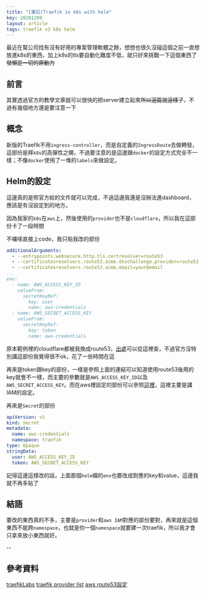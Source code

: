 ```yaml
---
title: "[筆記]Traefik in k8s with helm"
key: 20201209
layout: article
tags: traefik v2 k8s helm
---
```


最近在幫公司找有沒有好用的專案管理軟體之餘，想想也很久沒碰這個之前一直想放進k8s的東西，加上k8s的tls要自動化難度不低，就只好來挑戰一下這個東西了 ~~發懶是一切的原動力~~

<!--more-->

## 前言
其實透過官方的教學文章就可以很快的把server建立起來~~所以這篇就這樣了~~，不過有幾個地方還是要注意一下

## 概念
新版的Traefik不用`ingress-controller`，而是自定義的`IngressRoute`去做轉發，這部份是拜`k8s`的高彈性之賜，不過要注意的是這邊跟`docker`的設定方式完全不一樣；不像`docker`使用了一堆的`labels`來做設定。

## Helm的設定
這邊真的是照官方給的文件就可以完成，不過這邊我還是沒辦法進dashboard，應該是有沒設定到的地方。

因為我家的`k8s`在`aws`上，然後使用的`provider`也不是`cloudflare`，所以我在這部份卡了一段時間

不囉嗦直接上code，我只貼我改的部份
``` yml
additionalArguments:
  - --entrypoints.websecure.http.tls.certresolver=route53
  - --certificatesresolvers.route53.acme.dnschallenge.provider=route53
  - --certificatesresolvers.route53.acme.email=your@email
...
env:
  - name: AWS_ACCESS_KEY_ID
    valueFrom:
      secretKeyRef:
        key: user
        name: aws-credentials
  - name: AWS_SECRET_ACCESS_KEY
    valueFrom:
      secretKeyRef:
        key: token
        name: aws-credentials
```

原本範例裡的cloudflare都被我換成route53，[出處](https://doc.traefik.io/traefik/https/acme/)可以從這裡查，不過官方沒特別講這部份我覺得很不ok，花了一些時間在這


再來是token跟key的部份，一樣是參照上面的連結可以知道使用route53後用的key就會不一樣，而主要的參數就是`AWS_ACCESS_KEY_ID`以及`AWS_SECRET_ACCESS_KEY`。而在aws裡設定的部份可以參照[這裡](https://go-acme.github.io/lego/dns/route53/)，這裡主要是講IAM的設定。


再來是`Secret`的部份
``` yml
apiVersion: v1
kind: Secret
metadata:
  name: aws-credentials
  namespace: traefik
type: Opaque
stringData:
  user: AWS_ACCESS_KEY_ID
  token: AWS_SECRET_ACCESS_KEY
```

記得這邊這樣改的話，上面那個`helm`檔的`env`也要改成對應的key和value，這邊我就不再多貼了


## 結語
要改的東西真的不多，主要是`provider`和`aws IAM`對應的部份要對，再來就是這個東西不能跨`namespace`，也就是你一個`namespace`就要建一次traefik，所以我才會只拿來放小東西就好。

--
## 參考資料
[traefikLabs](https://traefik.io/blog/install-and-configure-traefik-with-helm/)
[traefik provider list](https://doc.traefik.io/traefik/https/acme/)
[aws route53設定](https://go-acme.github.io/lego/dns/route53/)
